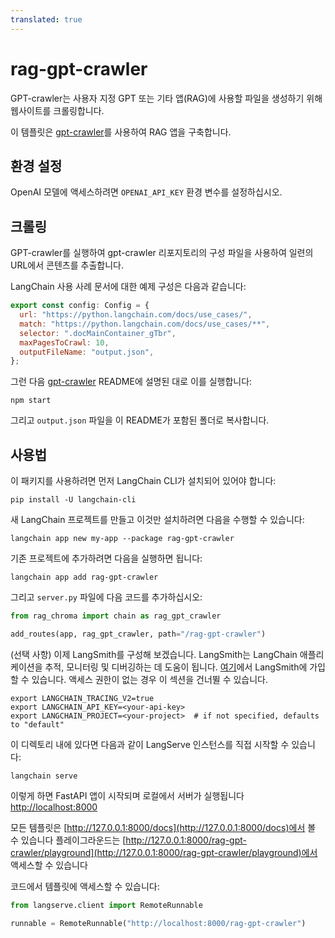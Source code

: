 ```yaml
---
translated: true
---
```


# rag-gpt-crawler

GPT-crawler는 사용자 지정 GPT 또는 기타 앱(RAG)에 사용할 파일을 생성하기 위해 웹사이트를 크롤링합니다.

이 템플릿은 [gpt-crawler](https://github.com/BuilderIO/gpt-crawler)를 사용하여 RAG 앱을 구축합니다.

## 환경 설정

OpenAI 모델에 액세스하려면 `OPENAI_API_KEY` 환경 변수를 설정하십시오.

## 크롤링

GPT-crawler를 실행하여 gpt-crawler 리포지토리의 구성 파일을 사용하여 일련의 URL에서 콘텐츠를 추출합니다.

LangChain 사용 사례 문서에 대한 예제 구성은 다음과 같습니다:

```javascript
export const config: Config = {
  url: "https://python.langchain.com/docs/use_cases/",
  match: "https://python.langchain.com/docs/use_cases/**",
  selector: ".docMainContainer_gTbr",
  maxPagesToCrawl: 10,
  outputFileName: "output.json",
};
```

그런 다음 [gpt-crawler](https://github.com/BuilderIO/gpt-crawler) README에 설명된 대로 이를 실행합니다:

```shell
npm start
```

그리고 `output.json` 파일을 이 README가 포함된 폴더로 복사합니다.

## 사용법

이 패키지를 사용하려면 먼저 LangChain CLI가 설치되어 있어야 합니다:

```shell
pip install -U langchain-cli
```

새 LangChain 프로젝트를 만들고 이것만 설치하려면 다음을 수행할 수 있습니다:

```shell
langchain app new my-app --package rag-gpt-crawler
```

기존 프로젝트에 추가하려면 다음을 실행하면 됩니다:

```shell
langchain app add rag-gpt-crawler
```

그리고 `server.py` 파일에 다음 코드를 추가하십시오:

```python
from rag_chroma import chain as rag_gpt_crawler

add_routes(app, rag_gpt_crawler, path="/rag-gpt-crawler")
```

(선택 사항) 이제 LangSmith를 구성해 보겠습니다.
LangSmith는 LangChain 애플리케이션을 추적, 모니터링 및 디버깅하는 데 도움이 됩니다.
[여기](https://smith.langchain.com/)에서 LangSmith에 가입할 수 있습니다.
액세스 권한이 없는 경우 이 섹션을 건너뛸 수 있습니다.

```shell
export LANGCHAIN_TRACING_V2=true
export LANGCHAIN_API_KEY=<your-api-key>
export LANGCHAIN_PROJECT=<your-project>  # if not specified, defaults to "default"
```

이 디렉토리 내에 있다면 다음과 같이 LangServe 인스턴스를 직접 시작할 수 있습니다:

```shell
langchain serve
```

이렇게 하면 FastAPI 앱이 시작되며 로컬에서 서버가 실행됩니다
[http://localhost:8000](http://localhost:8000)

모든 템플릿은 [http://127.0.0.1:8000/docs](http://127.0.0.1:8000/docs)에서 볼 수 있습니다
플레이그라운드는 [http://127.0.0.1:8000/rag-gpt-crawler/playground](http://127.0.0.1:8000/rag-gpt-crawler/playground)에서 액세스할 수 있습니다

코드에서 템플릿에 액세스할 수 있습니다:

```python
from langserve.client import RemoteRunnable

runnable = RemoteRunnable("http://localhost:8000/rag-gpt-crawler")
```
